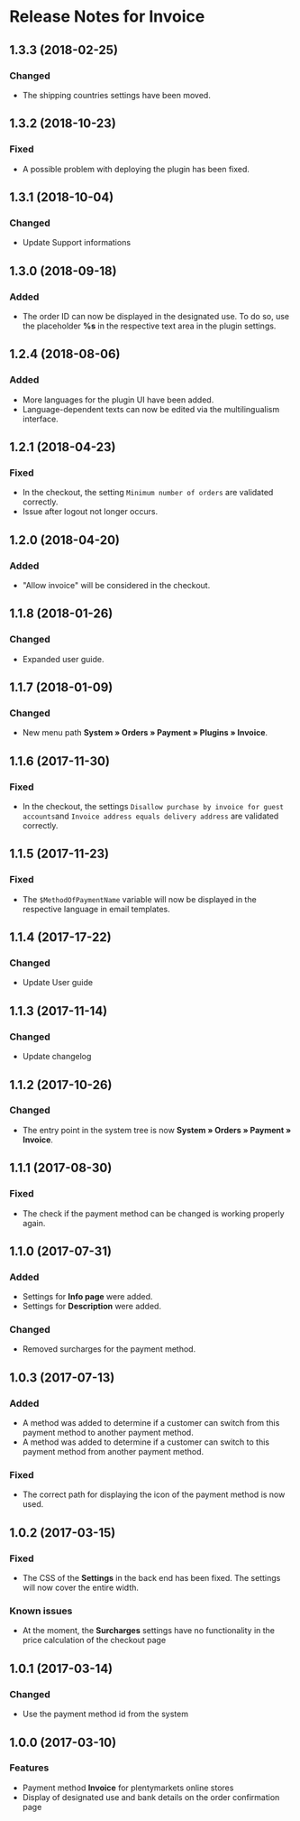 # Release Notes for Invoice

## 1.3.3 (2018-02-25)

### Changed

- The shipping countries settings have been moved.

## 1.3.2 (2018-10-23)

### Fixed

- A possible problem with deploying the plugin has been fixed.

## 1.3.1 (2018-10-04)

### Changed

- Update Support informations

## 1.3.0 (2018-09-18)

### Added

- The order ID can now be displayed in the designated use. To do so, use the placeholder **%s** in the respective text area in the plugin settings.

## 1.2.4 (2018-08-06)

### Added

- More languages for the plugin UI have been added.
- Language-dependent texts can now be edited via the multilingualism interface.

## 1.2.1 (2018-04-23)

### Fixed

- In the checkout, the setting `Minimum number of orders` are validated correctly.
- Issue after logout not longer occurs.

## 1.2.0 (2018-04-20)

### Added

- "Allow invoice" will be considered in the checkout.

## 1.1.8 (2018-01-26)

### Changed

- Expanded user guide.

## 1.1.7 (2018-01-09)

### Changed

- New menu path **System&nbsp;» Orders&nbsp;» Payment » Plugins » Invoice**.

## 1.1.6 (2017-11-30)

### Fixed

- In the checkout, the settings `Disallow purchase by invoice for guest accounts`and `Invoice address equals delivery address` are validated correctly.

## 1.1.5 (2017-11-23)

### Fixed

- The `$MethodOfPaymentName` variable will now be displayed in the respective language in email templates.

## 1.1.4 (2017-17-22)

### Changed

- Update User guide

## 1.1.3 (2017-11-14)

### Changed

- Update changelog

## 1.1.2 (2017-10-26)

### Changed

- The entry point in the system tree is now **System » Orders » Payment » Invoice**.

## 1.1.1 (2017-08-30)

### Fixed
- The check if the payment method can be changed is working properly again.

## 1.1.0 (2017-07-31)

### Added

- Settings for **Info page** were added.
- Settings for **Description** were added.

### Changed

- Removed surcharges for the payment method.

## 1.0.3 (2017-07-13)

### Added

- A method was added to determine if a customer can switch from this payment method to another payment method.
- A method was added to determine if a customer can switch to this payment method from another payment method.

### Fixed

- The correct path for displaying the icon of the payment method is now used.

## 1.0.2 (2017-03-15)

### Fixed

- The CSS of the **Settings** in the back end has been fixed. The settings will now cover the entire width.

### Known issues

- At the moment, the **Surcharges** settings have no functionality in the price calculation of the checkout page

## 1.0.1 (2017-03-14)

### Changed

- Use the payment method id from the system

## 1.0.0 (2017-03-10)

### Features

- Payment method **Invoice** for plentymarkets online stores
- Display of designated use and bank details on the order confirmation page
